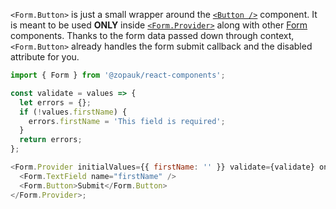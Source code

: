 `<Form.Button>` is just a small wrapper around the [`<Button />`](#/Components/Atoms/Button) component. It is meant to be used **ONLY** inside [`<Form.Provider>`](#/Organisms/Form/FormProvider) along with other [Form](#/Organisms/Form) components. Thanks to the form data passed down through context, `<Form.Button>` already handles the form submit callback and the disabled attribute for you.

```js
import { Form } from '@zopauk/react-components';

const validate = values => {
  let errors = {};
  if (!values.firstName) {
    errors.firstName = 'This field is required';
  }
  return errors;
};

<Form.Provider initialValues={{ firstName: '' }} validate={validate} onSubmit={values => alert(JSON.stringify(values))}>
  <Form.TextField name="firstName" />
  <Form.Button>Submit</Form.Button>
</Form.Provider>;
```
